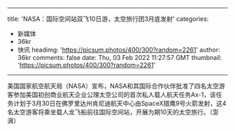 
---
title: 'NASA：国际空间站双飞10日游，太空旅行团3月底发射'
categories: 
 - 新媒体
 - 36kr
 - 快讯
headimg: 'https://picsum.photos/400/300?random=2261'
author: 36kr
comments: false
date: Thu, 03 Feb 2022 11:27:57 GMT
thumbnail: 'https://picsum.photos/400/300?random=2261'
---

<div>   
美国国家航空航天局（NASA）宣布，NASA和其国际合作伙伴批准了四名太空游客参加美国初创商业航天企业公理太空公司的首次私人载人航天任务Ax-1，该任务计划于3月30日在佛罗里达州肯尼迪航天中心由SpaceX猎鹰9号火箭发射，这4名太空游客将乘坐载人龙飞船前往国际空间站，开展为期10天的太空旅行。（澎湃）  
</div>
            